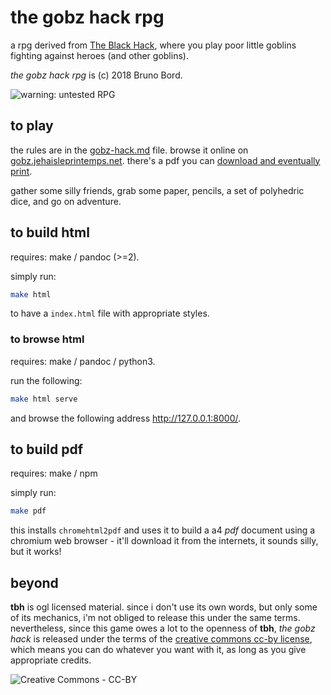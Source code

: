 # the gobz hack rpg

a rpg derived from [The Black Hack](https://plus.google.com/communities/107832933727516137622), where you play poor little goblins fighting against heroes (and other goblins).

*the gobz hack rpg* is (c) 2018 Bruno Bord.

![warning: untested RPG](https://img.shields.io/badge/rpg-untested-red.svg)

## to play

the rules are in the [gobz-hack.md](gobz-hack.md) file. browse it online on [gobz.jehaisleprintemps.net](https://gobz.jehaisleprintemps.net/). there's a pdf you can [download and eventually print](https://gobz.jehaisleprintemps.net/the-gobz-hack.pdf).

gather some silly friends, grab some paper, pencils, a set of polyhedric dice, and go on adventure.

## to build html

requires: make / pandoc (>=2).

simply run:

```sh
make html
```

to have a `index.html` file with appropriate styles.

### to browse html

requires: make / pandoc / python3.

run the following:

```sh
make html serve
```

and browse the following address <http://127.0.0.1:8000/>.

## to build pdf

requires: make / npm

simply run:

```sh
make pdf
```

this installs `chromehtml2pdf` and uses it to build a a4 *pdf* document using a chromium web browser - it'll download it from the internets, it sounds silly, but it works!

## beyond

**tbh** is ogl licensed material. since i don't use its own words, but only some of its mechanics, i'm not obliged to release this under the same terms. nevertheless, since this game owes a lot to the openness of **tbh**, *the gobz hack* is released under the terms of the [creative commons cc-by license](https://creativecommons.org/licenses/by/4.0/), which means you can do whatever you want with it, as long as you give appropriate credits.

![Creative Commons - CC-BY](https://licensebuttons.net/l/by/3.0/88x31.png)
